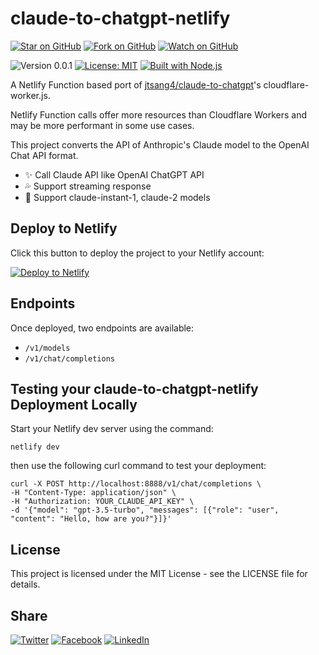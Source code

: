 # claude-to-chatgpt-netlify

[![Star on GitHub](https://img.shields.io/github/stars/samestrin/claude-to-chatgpt-netlify?style=social)](https://github.com/samestrin/claude-to-chatgpt-netlify/stargazers) [![Fork on GitHub](https://img.shields.io/github/forks/samestrin/claude-to-chatgpt-netlify?style=social)](https://github.com/samestrin/claude-to-chatgpt-netlify/network/members) [![Watch on GitHub](https://img.shields.io/github/watchers/samestrin/claude-to-chatgpt-netlify?style=social)](https://github.com/samestrin/claude-to-chatgpt-netlify/watchers)

![Version 0.0.1](https://img.shields.io/badge/Version-0.0.1-blue) [![License: MIT](https://img.shields.io/badge/License-MIT-yellow.svg)](https://opensource.org/licenses/MIT) [![Built with Node.js](https://img.shields.io/badge/Built%20with-Node.js-green)](https://nodejs.org/)

A Netlify Function based port of [jtsang4/claude-to-chatgpt](https://github.com/jtsang4/claude-to-chatgpt)'s cloudflare-worker.js.

Netlify Function calls offer more resources than Cloudflare Workers and may be more performant in some use cases.

This project converts the API of Anthropic's Claude model to the OpenAI Chat API format.

- ✨ Call Claude API like OpenAI ChatGPT API
- 💦 Support streaming response
- 🐻 Support claude-instant-1, claude-2 models

## Deploy to Netlify

Click this button to deploy the project to your Netlify account:

[![Deploy to Netlify](https://www.netlify.com/img/deploy/button.svg)](https://app.netlify.com/start/deploy?repository=https://github.com/samestrin/claude-to-chatgpt-netlify)

## Endpoints

Once deployed, two endpoints are available:

- `/v1/models`
- `/v1/chat/completions`

## Testing your claude-to-chatgpt-netlify Deployment Locally

Start your Netlify dev server using the command:

```
netlify dev
```

then use the following curl command to test your deployment:

```
curl -X POST http://localhost:8888/v1/chat/completions \
-H "Content-Type: application/json" \
-H "Authorization: YOUR_CLAUDE_API_KEY" \
-d '{"model": "gpt-3.5-turbo", "messages": [{"role": "user", "content": "Hello, how are you?"}]}'
```

## License

This project is licensed under the MIT License - see the LICENSE file for details.

## Share

[![Twitter](https://img.shields.io/badge/X-Tweet-blue)](https://twitter.com/intent/tweet?text=Check%20out%20this%20awesome%20project!&url=https://github.com/samestrin/claude-to-chatgpt-netlify) [![Facebook](https://img.shields.io/badge/Facebook-Share-blue)](https://www.facebook.com/sharer/sharer.php?u=https://github.com/samestrin/claude-to-chatgpt-netlify) [![LinkedIn](https://img.shields.io/badge/LinkedIn-Share-blue)](https://www.linkedin.com/sharing/share-offsite/?url=https://github.com/samestrin/claude-to-chatgpt-netlify)
